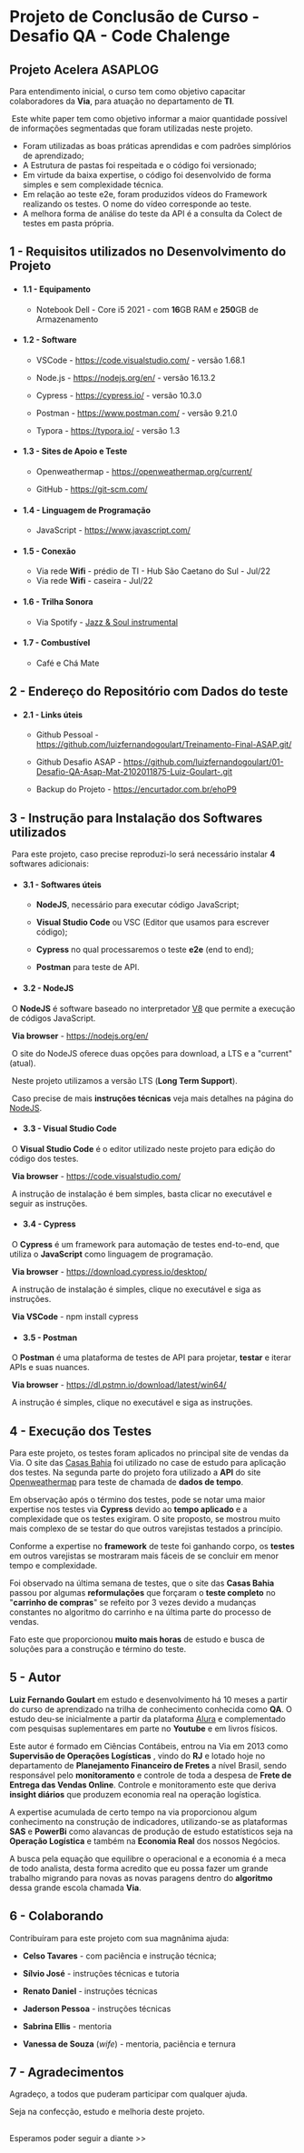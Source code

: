 # Projeto de Conclusão de Curso - Desafio QA - Code Chalenge 



## Projeto Acelera ASAPLOG



Para entendimento inicial, o curso tem como objetivo capacitar colaboradores da **Via**, para atuação no departamento de **TI**.

​	Este white paper tem como objetivo informar a maior quantidade possível de informações segmentadas que foram utilizadas neste projeto.

* Foram utilizadas as boas práticas aprendidas e com padrões simplórios de aprendizado; 
* A Estrutura de pastas foi respeitada e o código foi versionado;  
* Em virtude da baixa expertise, o código foi desenvolvido de forma simples e sem complexidade técnica.
* Em relação ao teste e2e, foram produzidos vídeos do Framework realizando os testes. O nome do vídeo corresponde ao teste.
* A melhora forma de análise do teste da API é a consulta da Colect de testes em pasta própria. 




## 1 - Requisitos utilizados no Desenvolvimento do Projeto


 - #### **1.1 - Equipamento**

    - Notebook Dell - Core i5 2021 - com **16**GB RAM e **250**GB de Armazenamento 


 - #### **1.2 - Software**

    - VSCode - https://code.visualstudio.com/ - versão 1.68.1

    - Node.js - https://nodejs.org/en/ - versão 16.13.2

    - Cypress - https://cypress.io/ - versão 10.3.0

    - Postman - https://www.postman.com/ - versão 9.21.0

    - Typora - https://typora.io/ - versão 1.3
    

 - #### **1.3 - Sites de Apoio e Teste**

     - Openweathermap - https://openweathermap.org/current/

     - GitHub - https://git-scm.com/
      


 - #### **1.4 - Linguagem de Programação**

     - JavaScript - https://www.javascript.com/



 - #### **1.5 - Conexão**

     - Via rede **Wifi** - prédio de TI - Hub São Caetano do Sul - Jul/22
     - Via rede **Wifi** - caseira - Jul/22   



 - #### **1.6 - Trilha Sonora**

     - Via Spotify - [Jazz & Soul instrumental](https://open.spotify.com/playlist/1AmDyRcMV7ebvwzmVjFoaL?si=37e9fbe34ce04cd2)   



- #### **1.7 - Combustível**

     - Café e Chá Mate



## 2 - Endereço do Repositório com Dados do teste



 - #### **2.1 - Links úteis**

    - Github Pessoal - https://github.com/luizfernandogoulart/Treinamento-Final-ASAP.git/
    
    - Github Desafio ASAP - https://github.com/luizfernandogoulart/01-Desafio-QA-Asap-Mat-2102011875-Luiz-Goulart-.git
    
    - Backup do Projeto - https://encurtador.com.br/ehoP9
     


## 3 - Instrução para Instalação dos Softwares utilizados

​	Para este projeto, caso precise reproduzi-lo será necessário instalar **4** softwares adicionais: 



- #### **3.1 - Softwares úteis**

  - **NodeJS**, necessário para executar código JavaScript;

  - **Visual Studio Code** ou VSC (Editor que usamos para escrever código);

  - **Cypress** no qual processaremos o teste **e2e** (end to end);

  - **Postman** para teste de API.   

    

- #### **3.2 - NodeJS**

​		O **NodeJS** é software baseado no interpretador [V8](https://pt.wikipedia.org/wiki/Node.js) que permite a execução de códigos JavaScript.

​		**Via browser** - https://nodejs.org/en/

​		O site do NodeJS oferece duas opções para download, a LTS e a "current" (atual).

​		Neste projeto utilizamos a versão LTS (**Long Term Support**).

​		Caso precise de mais **instruções técnicas** veja mais detalhes na página do [NodeJS](https://nodejs.org/pt-br/download/package-manager/).    

   

- #### **3.3 - Visual Studio Code**

​		O **Visual Studio Code** é o editor utilizado neste projeto para edição do código dos testes.	

​		**Via browser** - https://code.visualstudio.com/

​		A instrução de instalação é bem simples, basta clicar no executável e seguir as instruções.     

 

- #### **3.4 - Cypress**

​		O **Cypress** é um framework para automação de testes end-to-end, que utiliza o **JavaScript** como linguagem de programação. 

​		**Via browser** - https://download.cypress.io/desktop/

​			A instrução de instalação é simples, clique no executável e siga as instruções.

​		**Via VSCode** - npm install cypress    



- #### **3.5 - Postman**

​		O **Postman** é uma plataforma de testes de API para projetar, **testar** e iterar APIs e suas nuances.

​		**Via browser** - https://dl.pstmn.io/download/latest/win64/

​			A instrução é simples, clique no executável e siga as instruções.	  




## 4 - Execução dos Testes

Para este projeto, os testes foram aplicados no principal site de vendas da Via. O site das [Casas Bahia](https://www.casasbahia.com.br/) foi utilizado no case de estudo para aplicação dos testes. Na segunda parte do projeto fora utilizado a **API** do site [Openweathermap](https://openweathermap.org/current) para teste de chamada de **dados de tempo**.

Em observação após o término dos testes, pode se notar uma maior expertise nos testes via **Cypress** devido ao **tempo aplicado** e a complexidade que os testes exigiram. O site proposto, se mostrou muito mais complexo de se testar do que outros varejistas testados a princípio. 

Conforme a expertise no **framework** de teste foi ganhando corpo, os **testes** em outros varejistas se mostraram mais fáceis de se concluir em menor tempo e complexidade. 

Foi observado na última semana de testes, que o site das **Casas Bahia** passou por algumas **reformulações** que forçaram o **teste completo** no "**carrinho de compras**" se refeito por 3 vezes devido a mudanças constantes no algoritmo do carrinho e na última parte do processo de vendas.

 Fato este que proporcionou **muito mais horas** de estudo e busca de soluções para a construção e término do teste.   



## 5 - Autor

**Luiz Fernando Goulart** em estudo e desenvolvimento há 10 meses a partir do curso de aprendizado na trilha de conhecimento conhecida como **QA**. 
O estudo deu-se inicialmente a partir da plataforma [Alura](https://www.alura.com.br/) e complementado com pesquisas suplementares em parte no **Youtube** e em livros físicos. 

Este autor é formado em Ciências Contábeis, entrou na Via em 2013 como **Supervisão de Operações Logísticas** , vindo do **RJ** e lotado hoje no departamento de **Planejamento Financeiro de Fretes** a nível Brasil, sendo responsável pelo **monitoramento** e controle de toda a despesa de **Frete de Entrega das Vendas Online**. Controle e monitoramento este que deriva **insight diários** que produzem economia real na operação logística.  

A expertise acumulada de certo tempo na via proporcionou algum conhecimento na construção de indicadores, utilizando-se as plataformas **SAS** e **PowerBi** como alavancas de produção de estudo estatísticos seja na **Operação Logística** e também na **Economia Real** dos nossos Negócios.

A busca pela equação que equilibre o operacional e a economia é a meca de todo analista, desta forma  acredito que eu possa fazer um grande trabalho migrando para novas as novas paragens dentro do **algoritmo** dessa grande escola chamada **Via**.  



## 6 - Colaborando

Contribuíram para este projeto com sua magnânima ajuda: 

* **Celso Tavares** - com paciência e instrução técnica;

* **Sílvio José** - instruções técnicas e tutoria

* **Renato Daniel** - instruções técnicas

* **Jaderson Pessoa** - instruções técnicas

* **Sabrina Ellis** - mentoria 

* **Vanessa de Souza** (*wife*) - mentoria, paciência e ternura

  

## 7 - Agradecimentos

Agradeço, a todos que puderam participar com qualquer ajuda. 

Seja na confecção, estudo e melhoria deste projeto.



## 

Esperamos poder seguir a diante >>
